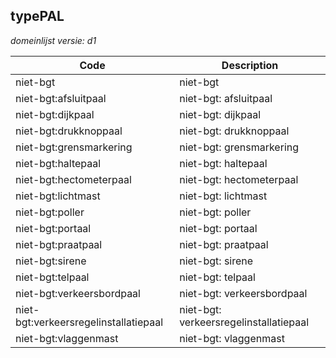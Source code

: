 ## typePAL

*domeinlijst versie: d1* 

 |Code |Description	|
|	---	|	---	|
| niet-bgt | niet-bgt |
| niet-bgt:afsluitpaal | niet-bgt: afsluitpaal |
| niet-bgt:dijkpaal | niet-bgt: dijkpaal |
| niet-bgt:drukknoppaal | niet-bgt: drukknoppaal |
| niet-bgt:grensmarkering | niet-bgt: grensmarkering |
| niet-bgt:haltepaal | niet-bgt: haltepaal |
| niet-bgt:hectometerpaal | niet-bgt: hectometerpaal |
| niet-bgt:lichtmast | niet-bgt: lichtmast |
| niet-bgt:poller | niet-bgt: poller |
| niet-bgt:portaal | niet-bgt: portaal |
| niet-bgt:praatpaal | niet-bgt: praatpaal |
| niet-bgt:sirene | niet-bgt: sirene |
| niet-bgt:telpaal | niet-bgt: telpaal |
| niet-bgt:verkeersbordpaal | niet-bgt: verkeersbordpaal |
| niet-bgt:verkeersregelinstallatiepaal | niet-bgt: verkeersregelinstallatiepaal |
| niet-bgt:vlaggenmast | niet-bgt: vlaggenmast |
